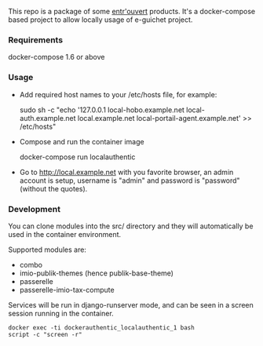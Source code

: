 This repo is a package of some [entr'ouvert](https://www.entrouvert.com) products.
It's a docker-compose based project to allow locally usage of e-guichet project.

### Requirements

docker-compose 1.6 or above

### Usage

* Add required host names to your /etc/hosts file, for example:

    sudo sh -c "echo '127.0.0.1 local-hobo.example.net local-auth.example.net local.example.net local-portail-agent.example.net' >> /etc/hosts"

* Compose and run the container image

    docker-compose run localauthentic

* Go to http://local.example.net with you favorite browser, an admin account is
  setup, username is "admin" and password is "password" (without the quotes).

### Development

You can clone modules into the src/ directory and they will automatically be
used in the container environment.

Supported modules are:

* combo
* imio-publik-themes (hence publik-base-theme)
* passerelle
* passerelle-imio-tax-compute

Services will be run in django-runserver mode, and can be seen in a screen
session running in the container.

    docker exec -ti dockerauthentic_localauthentic_1 bash
    script -c "screen -r"
